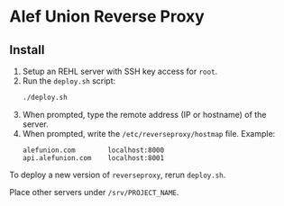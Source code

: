 # Alef Union Reverse Proxy

## Install

1. Setup an REHL server with SSH key access for `root`.
2. Run the `deploy.sh` script:
   ```sh
   ./deploy.sh
   ```
3. When prompted, type the remote address (IP or hostname) of the server.
4. When prompted, write the `/etc/reverseproxy/hostmap` file.
   Example:
   ```
   alefunion.com		localhost:8000
   api.alefunion.com	localhost:8001
   ```

To deploy a new version of `reverseproxy`, rerun `deploy.sh`.

Place other servers under `/srv/PROJECT_NAME`.
